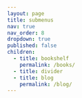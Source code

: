 ```yaml
---
layout: page
title: submenus
nav: true
nav_order: 8
dropdown: true
published: false
children:
  - title: bookshelf
    permalink: /books/
  - title: divider
  - title: blog
    permalink: /blog/
---
```

